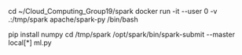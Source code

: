 
cd ~/Cloud_Computing_Group19/spark
docker run -it --user 0 -v .:/tmp/spark apache/spark-py /bin/bash

pip install numpy
cd /tmp/spark
/opt/spark/bin/spark-submit --master local[*] ml.py